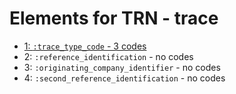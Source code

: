 # Elements for TRN - trace
* [1: `:trace_type_code` - 3 codes](elements/TRN_1.md)
* 2: `:reference_identification` - no codes
* 3: `:originating_company_identifier` - no codes
* 4: `:second_reference_identification` - no codes
